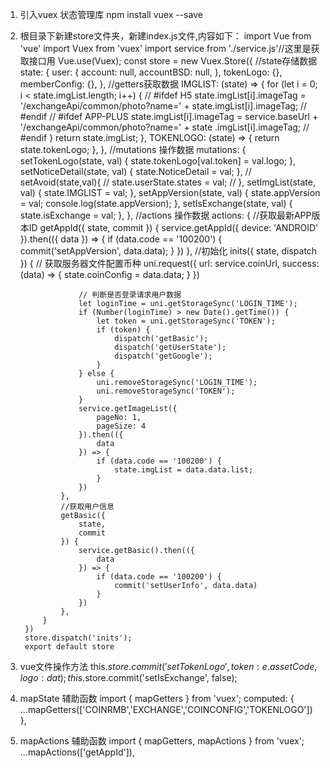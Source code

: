 1. 引入vuex 状态管理库 npm install vuex --save
2. 根目录下新建store文件夹，新建index.js文件,内容如下：
		import Vue from 'vue'
		import Vuex from 'vuex'
		import service from './service.js'//这里是获取接口用
		Vue.use(Vuex);
		const store = new Vuex.Store({
			//state存储数据
			state: {
				user: {
					account: null,
					accountBSD: null,
				},
				tokenLogo: {},
				memberConfig: {},
			},
			//getters获取数据
			IMGLIST: (state) => {
					for (let i = 0; i < state.imgList.length; i++) {
						// #ifdef H5
						state.imgList[i].imageTag = '/exchangeApi/common/photo?name=' + state.imgList[i].imageTag;
						// #endif
						// #ifdef APP-PLUS
						state.imgList[i].imageTag = service.baseUrl + '/exchangeApi/common/photo?name=' + state
							.imgList[i].imageTag;
						// #endif
					}
					return state.imgList;
				},
				TOKENLOGO: (state) => {
					return state.tokenLogo;
				},
			},
			//mutations 操作数据
			mutations: {
				setTokenLogo(state, val) {
					state.tokenLogo[val.token] = val.logo;
				},
				setNoticeDetail(state, val) {
					state.NoticeDetail = val;
				},
				// setAvoid(state,val){
				//   state.userState.states = val;
				// },
				setImgList(state, val) {
					state.IMGLIST = val;
				},
				setAppVersion(state, val) {
					state.appVersion = val;
					console.log(state.appVersion);
				},
				setIsExchange(state, val) {
					state.isExchange = val;
				},
			},
			//actions 操作数据
			actions: {
				//获取最新APP版本ID
				getAppId({
					state,
					commit
				}) {
					service.getAppId({
						device: 'ANDROID'
					}).then(({
						data
					}) => {
						if (data.code == '100200') {
							commit('setAppVersion', data.data);
						}
					})
				},
				//初始化
				inits({
					state,
					dispatch
				}) {
					// 获取服务器文件配置币种
					uni.request({
						url: service.coinUrl,
						success: (data) => {
							state.coinConfig = data.data;
						}
					})
			
					// 判断是否登录请求用户数据
					let loginTime = uni.getStorageSync('LOGIN_TIME');
					if (Number(loginTime) > new Date().getTime()) {
						let token = uni.getStorageSync('TOKEN');
						if (token) {
							dispatch('getBasic');
							dispatch('getUserState');
							dispatch('getGoogle');
						}
					} else {
						uni.removeStorageSync('LOGIN_TIME');
						uni.removeStorageSync('TOKEN');
					}
					service.getImageList({
						pageNo: 1,
						pageSize: 4
					}).then(({
						data
					}) => {
						if (data.code == '100200') {
							state.imgList = data.data.list;
						}
					})
				},
				//获取用户信息
				getBasic({
					state,
					commit
				}) {
					service.getBasic().then(({
						data
					}) => {
						if (data.code == '100200') {
							commit('setUserInfo', data.data)
						}
					})
				},
			}
		})
		store.dispatch('inits');
		export default store
3. vue文件操作方法
	this.$store.commit('setTokenLogo', {
	  token:e.assetCode,
	  logo:dat
	});
	this.$store.commit('setIsExchange', false);
4.  mapState 辅助函数
		<!-- import { mapState } from 'vuex'
		computed: mapState([
		  // 映射 this.count 为 store.state.count
		  'count'
		]) -->
		import { mapGetters } from 'vuex';
		computed: {
		  ...mapGetters(['COINRMB','EXCHANGE','COINCONFIG','TOKENLOGO'])
		},
5.  mapActions 辅助函数
		import {
		  mapGetters,
		  mapActions
		} from 'vuex';
		...mapActions(['getAppId']),